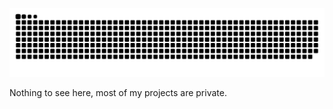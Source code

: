 ![Snake animation](https://raw.githubusercontent.com/CJ-Felicitas/CJ-Felicitas/output/github-contribution-grid-snake-dark.svg)

Nothing to see here, most of my projects are private.
